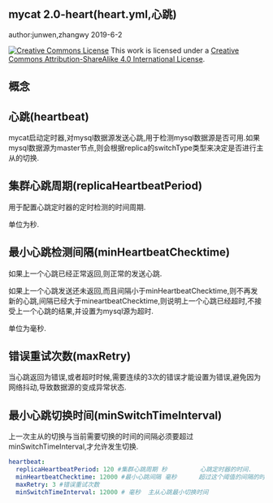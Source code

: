 ## mycat 2.0-heart(heart.yml,心跳)

author:junwen,zhangwy 2019-6-2

[![Creative Commons License](https://i.creativecommons.org/l/by-sa/4.0/88x31.png)](http://creativecommons.org/licenses/by-sa/4.0/)
This work is licensed under a [Creative Commons Attribution-ShareAlike 4.0 International License](http://creativecommons.org/licenses/by-sa/4.0/).

## 概念

## 心跳(heartbeat)

mycat启动定时器,对mysql数据源发送心跳,用于检测mysql数据源是否可用.如果mysql数据源为master节点,则会根据replica的switchType类型来决定是否进行主从的切换.


## 集群心跳周期(replicaHeartbeatPeriod)

用于配置心跳定时器的定时检测的时间周期.

单位为秒.

## 最小心跳检测间隔(minHeartbeatChecktime)

如果上一个心跳已经正常返回,则正常的发送心跳.

如果上一个心跳发送还未返回,而且间隔小于minHeartbeatChecktime,则不再发新的心跳,间隔已经大于mineartbeatChecktime,则说明上一个心跳已经超时,不接受上一个心跳的结果,并设置为mysql源为超时.

单位为毫秒.

## 错误重试次数(maxRetry)

当心跳返回为错误,或者超时时候,需要连续的3次的错误才能设置为错误,避免因为网络抖动,导致数据源的变成异常状态.

## 最小心跳切换时间(minSwitchTimeInterval)

上一次主从的切换与当前需要切换的时间的间隔必须要超过minSwitchTimeInterval,才允许发生切换.

```yaml
heartbeat:
  replicaHeartbeatPeriod: 120 #集群心跳周期 秒         心跳定时器的时间.
  minHeartbeatChecktime: 12000 #最小心跳间隔 毫秒      超过这个阈值的间隔的时间 判定为心跳超时,如果上一个心跳还未返回而且小于这个阈值不发送心跳继续等待心跳结果.
  maxRetry: 3 #错误重试次数
  minSwitchTimeInterval: 12000 # 毫秒  主从心跳最小切换时间
  
```